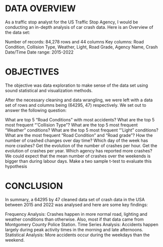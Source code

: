 # DATA OVERVIEW
As a traffic stop analyst for the US Traffic Stop Agency, I would be conducting an in-depth analysis of car crash data. Here is an Overview of the data set:

Number of records: 84,278 rows and 44 columns
Key columns: Road Condition, Collision Type, Weather, Light, Road Grade, Agency Name, Crash Date/Time
Date range: 2015-2022


# OBJECTIVES
The objective was data exploration to make sense of the data set using sound statistical and visualization methods.


After the necessary cleaning and data wrangling, we were left with a data set of rows and columns being (64295, 47) respectively. We set out to answer the following question:

What are top 5 “Road Conditions” with most accidents? 
What are the top 5 most frequent “'Collision Type”? 
What are the top 5 most frequent “Weather” conditions?
What are the top 5 most frequent “'Light” conditions? 
What are the most frequent “Road Condition” and “Road grade”?
How the number of crashed changes over day time? 
Which day of the week has more crashes? 
Get the evolution of the number of crashes per hour.
Get the evolution of crashes per year. 
Which agency has reported more crashes?
We could expect that the mean number of crashes over the weekends is bigger than during labour days. Make a two sample t-test to evaluate this hypothesis 

# CONCLUSION
In summary, a 64295 by 47 cleaned data set of crash data in the USA between 2015 and 2022 was analysed  and here are some key findings:

Frequency Analysis: Crashes happen in more normal road, lighting and weather conditions than otherwise. Also, most if that data came from Montgomery County Police Station.
Time Series Analysis: Accidents happen largely during peak activity times in the morning and late afternoons.
Statistical Analysis: More accidents occur during the weekdays than the weekend.
